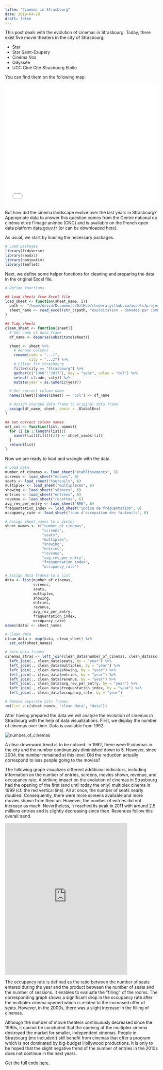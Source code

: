 ```yaml
---
title: "Cinemas in Strasbourg"
date: 2019-04-28
draft: false
---
```


This post deals with the evolution of cinemas in Strasbourg. Today, there exist five movie theaters in the city of Strasbourg:  

- Star
- Star Saint-Exupéry
- Cinéma Vox
- Odyssée
- UGC Ciné Cité Strasbourg Etoile

You can find them on the following map:

<iframe style="width:100%;" height="400" src="/leaflet/leaflet_cinemas.html" frameborder="0" allowfullscreen></iframe>


But how did the cinema landscape evolve over the last years in Strasbourg? Appropriate data to answer this question comes from the Centre national du cinéma et de l'image animée (CNC) and is available on the French open data platform [data.gouv.fr](https://www.data.gouv.fr/fr/datasets/geographie-du-cinema-equipement-et-frequentation/#_) (or can be downloaded [here](/data/meilleures_audiences_en_salles_depuis_1945.xlsx)).

As usual, we start by loading the necessary packages.

```r
# Load packages
library(tidyverse)
library(readxl)
library(nominatim)
library(leaflet)
```

Next, we define some helper functions for cleaning and preparing the data in the original Excel file.

```r
# Define functions

## Load sheets from Excel file
load_sheet <- function(sheet_name, i){
  path <- "/home/david/Documents/GitHub/chodera.github.io/assets/projects/6. Cinemas in Strasbourg/"
  sheet_name <- read_excel(str_c(path, "exploitation - données par commune.xlsx"), sheet = sheet_name, skip = i)
}

## Tidy sheets
clean_sheet <- function(sheet){
  # Get name of data frame
  df_name <- deparse(substitute(sheet))

  sheet <- sheet %>%
    # Rename columns
    rename(code = "...1",
           city = "...2") %>%
    # Filter for Strasbourg
    filter(city == "Strasbourg") %>%
    gather(c("1960":"2017"), key = "year", value = "col") %>%
    select(-c(code, city)) %>%
    mutate(year = as.numeric(year))

  # Set correct column name
  names(sheet)[names(sheet) == "col"] <- df_name

  # Assign changed data frame to original data frame
  assign(df_name, sheet, envir = .GlobalEnv)
}

## Set correct column names
set_col <- function(list, names){
  for (i in 1:length(list)){
    names(list[[i]])[[2]] <- sheet_names[[i]]
  }
  return(list)
}
```

Now we are ready to load and wrangle with the data.

```r
# Load data
number_of_cinemas <- load_sheet("établissements", 6)
screens <- load_sheet("écrans", 6)
seats <- load_sheet("fauteuils", 6)
multiplex <- load_sheet("multiplexes", 6)
showing <- load_sheet("séances", 6)
entries <- load_sheet("entrées", 6)
revenue <- load_sheet("recettes", 6)
avg_rev_per_entry <- load_sheet("RME", 6)
frequentation_index <- load_sheet("indice de fréquentation", 8)
occupancy_rate <- load_sheet("taux d'occupation des fauteuils", 6)

# Assign sheet_names to a vector
sheet_names <- c("number_of_cinemas",
                 "screens",
                 "seats",
                 "multiplex",
                 "showing",
                 "entries",
                 "revenue",
                 "avg_rev_per_entry",
                 "frequentation_index",
                 "occupancy_rate")

# Assign data frames to a list
data <- list(number_of_cinemas,
             screens,
             seats,
             multiplex,
             showing,
             entries,
             revenue,
             avg_rev_per_entry,
             frequentation_index,
             occupancy_rate)
names(data) <- sheet_names

# Clean data
clean_data <- map(data, clean_sheet) %>%
  set_col(sheet_names)

# Join data frames
cinemas_stras <- left_join(clean_data$number_of_cinemas, clean_data$screens, by = "year") %>%
  left_join(., clean_data$seats, by = "year") %>%
  left_join(., clean_data$multiplex, by = "year") %>%
  left_join(., clean_data$showing, by = "year") %>%
  left_join(., clean_data$entries, by = "year") %>%
  left_join(., clean_data$revenue, by = "year") %>%
  left_join(., clean_data$avg_rev_per_entry, by = "year") %>%
  left_join(., clean_data$frequentation_index, by = "year") %>%
  left_join(., clean_data$occupancy_rate, by = "year")

# Remove separate data frames
rm(list = c(sheet_names, "clean_data", "data"))
```

After having prepared the data we will analyze the evolution of cinemas in Strasbourg with the help of data visualizations. First, we display the number of cinemas over time. Data is available from 1992.

![number_of_cinemas](/images/number_of_cinemas.png)

A clear downward trend is to be noticed. In 1992, there were 9 cinemas in the city and the number continuously diminished down to 5. However, since 2004, the number remained at this level. Did the reduction actually correspond to less people going to the movies?

The following graph visualizes different additional indicators, including information on the number of entries, screens, movies shown, revenue, and occupancy rate. A striking impact on the evolution of cinemas in Strasbourg had the opening of the first (and until today the only) multiplex cinema in 1999 (cf. the red vertical line). All at once, the number of seats nearly doubled. Consequently, there were more screens available and more movies shown from then on. However, the number of entries did not increase as much. Nevertheless, it reached its peak in 2011 with around 2.5 millions entries and is slightly decreasing since then. Revenues follow this overall trend.

<p class="center"><iframe style="width:80%;"  height="500" src="https://chodera.shinyapps.io/cinemas-app/" frameborder="0" allowfullscreen></iframe></p>

The occupancy rate is defined as the ratio between the number of seats entered during the year and the product between the number of seats and the number of sessions. It enables to evaluate the "filling" of the rooms. The corresponding graph shows a significant drop in the occupancy rate after the multiplex cinema opened which is related to the increased offer of seats. However, in the 2000s, there was a slight increase in the filling of cinemas.

Although the number of movie theaters continuously decreased since the 1990s, it cannot be concluded that the opening of the multiplex cinema destroyed the market for smaller, independent cinemas. People in Strasbourg (me included!) still benefit from cinemas that offer a program which is not dominated by big-budget Hollywood productions. It is only to be hoped that the slight negative trend of the number of entries in the 2010s does not continue in the next years.

Get the full code [here](https://github.com/chodera/chodera.github.io/blob/master/assets/projects/6_cinemas_strasbourg/cinemas_stras.R).
